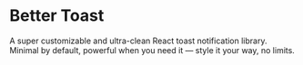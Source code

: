 # Better Toast

A super customizable and ultra-clean React toast notification library.
Minimal by default, powerful when you need it — style it your way, no limits.
